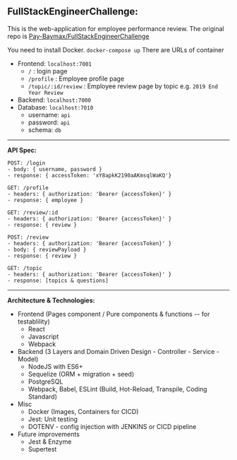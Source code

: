 FullStackEngineerChallenge:
-
This is the web-application for employee performance review.
The original repo is [Pay-Baymax/FullStackEngineerChallenge](https://github.com/Pay-Baymax/FullStackEngineerChallenge)

You need to install Docker.
`docker-compose up`
There are URLs of container
- Frontend: `localhost:7001`
	- `/` : login page
	- `/profile` : Employee profile page
	- `/topic/:id/review` : Employee review page by topic e.g. `2019 End Year Review`
- Backend: `localhost:7000`
- Database: `localhost:7010`
	- username: `api`
	- password: `api`
	- schema: `db`
---
**API Spec:**

    POST: /login
    - body: { username, password }
    - response: { accessToken: 'xY8apkK2190aAKmsqlWaKQ'}

    GET: /profile
    - headers: { authorization: 'Bearer {accessToken}' }
    - response: { employee }

    GET: /review/:id
    - headers: { authorization: 'Bearer {accessToken}' }
    - response: { review }
    
    POST: /review
    - headers: { authorization: 'Bearer {accessToken}' }
    - body: { reviewPayload }
    - response: { review }
	
	GET: /topic
	- headers: { authorization: 'Bearer {accessToken}' }
	- response: [topics & questions]

---
**Architecture & Technologies:**
- Frontend (Pages component / Pure components & functions -- for testablility)
	- React
	- Javascript
	- Webpack
- Backend (3 Layers and Domain Driven Design - Controller - Service - Model)
	- NodeJS with ES6+
	- Sequelize (ORM + migration + seed)
	- PostgreSQL
	- Webpack, Babel, ESLint (Build, Hot-Reload, Transpile, Coding Standard)
- Misc
	- Docker (Images, Containers for CICD)
	- Jest: Unit testing
    - DOTENV - config injection with JENKINS or CICD pipeline
- Future improvements
    - Jest & Enzyme
    - Supertest